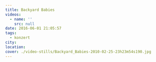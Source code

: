 ```yaml
---
title: Backyard Babies
videos:
  - name: ''
    src: null
date: 2016-06-01 21:05:57
tags:
  - konzert
city:
location:
cover: ./video-stills/Backyard_Babies-2010-02-25-23h23m54s190.jpg
---
```

